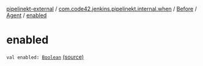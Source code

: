 [pipelinekt-external](../../../index.md) / [com.code42.jenkins.pipelinekt.internal.when](../../index.md) / [Before](../index.md) / [Agent](index.md) / [enabled](./enabled.md)

# enabled

`val enabled: `[`Boolean`](https://kotlinlang.org/api/latest/jvm/stdlib/kotlin/-boolean/index.html) [(source)](https://github.com/code42/pipelinekt/tree/master/internal/src/main/kotlin/com/code42/jenkins/pipelinekt/internal/when/Before.kt#L12)